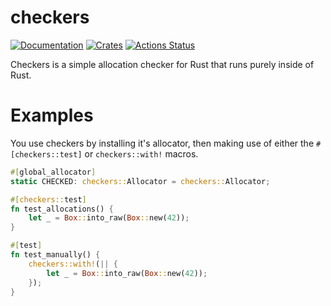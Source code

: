 # checkers

[![Documentation](https://docs.rs/checkers/badge.svg)](https://docs.rs/checkers)
[![Crates](https://img.shields.io/crates/v/checkers.svg)](https://crates.io/crates/checkers)
[![Actions Status](https://github.com/udoprog/checkers/workflows/Rust/badge.svg)](https://github.com/udoprog/checkers/actions)

Checkers is a simple allocation checker for Rust that runs purely inside of Rust.

# Examples

You use checkers by installing it's allocator, then making use of either the
`#[checkers::test]` or `checkers::with!` macros.

```rust
#[global_allocator]
static CHECKED: checkers::Allocator = checkers::Allocator;

#[checkers::test]
fn test_allocations() {
    let _ = Box::into_raw(Box::new(42));
}

#[test]
fn test_manually() {
    checkers::with!(|| {
        let _ = Box::into_raw(Box::new(42));
    });
}
```